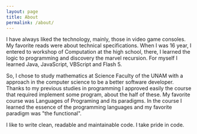 ```yaml
---
layout: page
title: About
permalink: /about/
---
```


I have always liked the technology, mainly, those in video game consoles. My favorite reads were about technical specifications. When I was 16 year, I entered to workshop of Computation at the high school, there, I learned the logic to programming and discovery the marvel recursion. For myself I learned Java, JavaScript, VBScript and Flash 5.

So, I chose to study mathematics at Science Faculty of the UNAM with a approach in the computer science to be a better software developer. Thanks to my previous studies in programming I approved easily the course that required implement some program, about the half of these. My favorite course was Languages of Programing and its paradigms. In the course I learned the essence of the programming languages and my favorite paradigm was "the functional".

I like to write clean, readable and maintainable code. I take pride in code.
